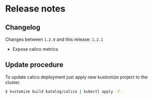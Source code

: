# Release notes

## Changelog

Changes between `1.2.0` and this release: `1.2.1`

- Expose calico metrics

## Update procedure

To update calico deployment just apply new kustomize project to the cluster.

```bash
$ kustomize build katalog/calico | kubectl apply -f -
```
